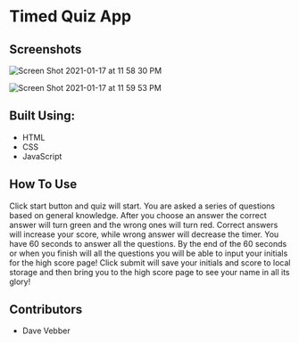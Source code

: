 # Timed Quiz App

## Screenshots 

![Screen Shot 2021-01-17 at 11 58 30 PM](https://user-images.githubusercontent.com/75150876/104887514-3e101900-5920-11eb-8d1d-f024094f8aa6.png)


![Screen Shot 2021-01-17 at 11 59 53 PM](https://user-images.githubusercontent.com/75150876/104887564-53854300-5920-11eb-8d7f-bcc20e059d7a.png)

## Built Using:
- HTML
- CSS 
- JavaScript

## How To Use
Click start button and quiz will start. You are asked a series of questions based on general knowledge. After you choose an answer the correct answer will turn green and the wrong ones will turn red. Correct answers will increase your score, while wrong answer will decrease the timer. You have 60 seconds to answer all the questions. By the end of the 60 seconds or when you finish will all the questions you will be able to input your initials for the high score page! Click submit will save your initials and score to local storage and then bring you to the high score page to see your name in all its glory!

## Contributors 
- Dave Vebber